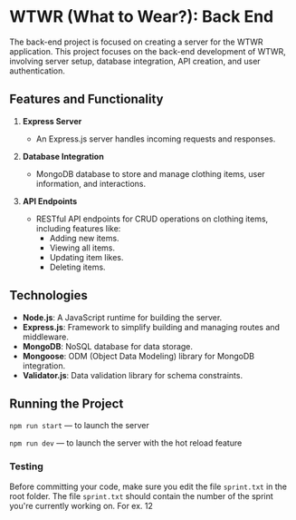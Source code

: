 # WTWR (What to Wear?): Back End

The back-end project is focused on creating a server for the WTWR application. This project focuses on the back-end development of WTWR, involving server setup, database integration, API creation, and user authentication.

## Features and Functionality

1. **Express Server**

   - An Express.js server handles incoming requests and responses.

2. **Database Integration**

   - MongoDB database to store and manage clothing items, user information, and interactions.

3. **API Endpoints**
   - RESTful API endpoints for CRUD operations on clothing items, including features like:
     - Adding new items.
     - Viewing all items.
     - Updating item likes.
     - Deleting items.

## Technologies

- **Node.js**: A JavaScript runtime for building the server.
- **Express.js**: Framework to simplify building and managing routes and middleware.
- **MongoDB**: NoSQL database for data storage.
- **Mongoose**: ODM (Object Data Modeling) library for MongoDB integration.
- **Validator.js**: Data validation library for schema constraints.

## Running the Project

`npm run start` — to launch the server

`npm run dev` — to launch the server with the hot reload feature

### Testing

Before committing your code, make sure you edit the file `sprint.txt` in the root folder. The file `sprint.txt` should contain the number of the sprint you're currently working on. For ex. 12
